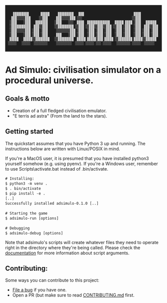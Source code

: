<div align="center">
  <img src="https://github.com/kafkaphoenix/adsimulo/blob/main/docs/images/logo.png"><br>
</div>

# Ad Simulo: civilisation simulator on a procedural universe.
## Goals & motto

- Creation of a full fledged civilisation emulator.
- "E terris ad astra" (From the land to the stars).

## Getting started

The quickstart assumes that you have Python 3 up and running. The instructions below are written with Linux/POSIX in mind.

If you're a MacOS user, it is presumed that you have installed python3 yourself somehow (e.g. using pyenv).
If you're a Windows user, remember to use Scripts\activate.bat instead of .bin/activate.

```
# Installing:
$ python3 -m venv .
$ . bin/activate
$ pip install -e .
[..]
Successfully installed adsimulo-0.1.0 [..]

# Starting the game
$ adsimulo-run [options]

# Debugging
$ adsimulo-debug [options]
```

Note that adsimulo's scripts will create whatever files they need to operate right in the directory
where they're being called.
Please check the [documentation](https://github.com/kafkaphoenix/adsimulo/blob/main/docs/scripts.md)
 for more information about script arguments.

## Contributing:

Some ways you can contribute to this project:

* [File a bug](https://github.com/kafkaphoenix/adsimulo/issues/new) if you have one.
* Open a PR (but make sure to read
  [CONTRIBUTING.md](https://github.com/kafkaphoenix/adsimulo/blob/main/CONTRIBUTING.md) first.

[comment]: < ![Demo image](https://github.com/kafkaphoenix/adsimulo/blob/main/docs/images/adsimulo.png) >
